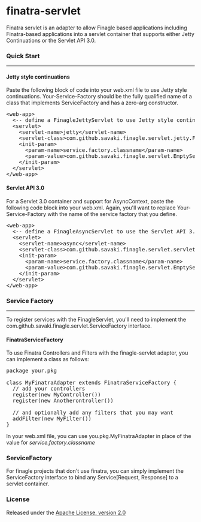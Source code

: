finatra-servlet
===============

Finatra servlet is an adapter to allow Finagle based applications including Finatra-based applications into a servlet container that supports either Jetty Continuations or the Servlet API 3.0.

<a name="Quick Start"></a>

### Quick Start
---------------

#### Jetty style continuations

Paste the following block of code into your web.xml file to use Jetty style continuations.  Your-Service-Factory should be the fully qualified name of a class that implements ServiceFactory and has a zero-arg constructor.

<pre>
&lt;web-app&gt;
  &lt;-- define a FinagleJettyServlet to use Jetty style continuations -&gt;
  &lt;servlet&gt;
    &lt;servlet-name&gt;jetty&lt;/servlet-name&gt;
    &lt;servlet-class&gt;com.github.savaki.finagle.servlet.jetty.FinagleJettyServlet&lt;/servlet-class&gt;
    &lt;init-param&gt;
      &lt;param-name&gt;service.factory.classname&lt;/param-name&gt;
      &lt;param-value&gt;com.github.savaki.finagle.servlet.EmptyServiceFactory&lt;/param-value&gt;
    &lt;/init-param>
  &lt;/servlet>
&lt;/web-app&gt;
</pre>

#### Servlet API 3.0

For a Servlet 3.0 container and support for AsyncContext, paste the following code block into your web.xml.  Again, you'll want to replace Your-Service-Factory with the name of the service factory that you define.

<pre>
&lt;web-app&gt;
  &lt;-- define a FinagleAsyncServlet to use the Servlet API 3.0 -&gt;
  &lt;servlet&gt;
    &lt;servlet-name&gt;async&lt;/servlet-name&gt;
    &lt;servlet-class&gt;com.github.savaki.finagle.servlet.servlet_30.FinagleAsyncServlet&lt;/servlet-class&gt;
    &lt;init-param&gt;
      &lt;param-name&gt;service.factory.classname&lt;/param-name&gt;
      &lt;param-value&gt;com.github.savaki.finagle.servlet.EmptyServiceFactory&lt;/param-value&gt;
    &lt;/init-param>
  &lt;/servlet>
&lt;/web-app&gt;
</pre>

### Service Factory
-------------------

To register services with the FinagleServlet, you'll need to implement the com.github.savaki.finagle.servlet.ServiceFactory interface.  

#### FinatraServiceFactory

To use Finatra Controllers and Filters with the finagle-servlet adapter, you can implement a class as follows:

<pre>
package your.pkg

class MyFinatraAdapter extends FinatraServiceFactory {
  // add your controllers 
  register(new MyController())
  register(new Anotherontroller())
  
  // and optionally add any filters that you may want
  addFilter(new MyFilter())
}
</pre>

In your web.xml file, you can use you.pkg.MyFinatraAdapter in place of the value for *service.factory.classname*

### ServiceFactory

For finagle projects that don't use finatra, you can simply implement the ServiceFactory interface to bind any Service[Request, Response] to a servlet container.

### License

Released under the 
<a href="http://www.apache.org/licenses/LICENSE-2.0">Apache License, version 2.0</a>
